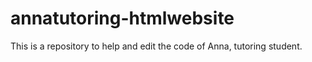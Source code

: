 # annatutoring-htmlwebsite

This is a repository to help and edit the code of Anna, tutoring student. 
